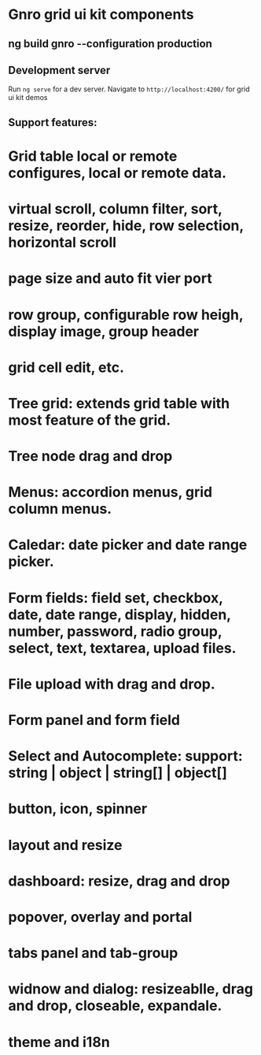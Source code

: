 # Gnro grid ui kit components

## ng build gnro --configuration production

## Development server

Run `ng serve` for a dev server. Navigate to `http://localhost:4200/` for grid ui kit demos

## Support features:

# Grid table local or remote configures, local or remote data. 
  # virtual scroll, column filter, sort, resize, reorder, hide, row selection, horizontal scroll
  # page size and auto fit vier port 
  # row group, configurable row heigh, display image, group header
  # grid cell edit, etc.

# Tree grid: extends grid table with most feature of the grid.
  # Tree node drag and drop

# Menus: accordion menus, grid column menus.

# Caledar: date picker and date range picker.

# Form fields: field set, checkbox, date, date range, display, hidden, number, password, radio group, select, text, textarea, upload files.

# File upload with drag and drop.

# Form panel and form field

# Select and Autocomplete: support: string | object | string[] | object[]

# button, icon, spinner

# layout and resize

# dashboard: resize, drag and drop

# popover, overlay and portal

# tabs panel and tab-group

# widnow and dialog: resizeablle, drag and drop, closeable, expandale.

# theme and i18n
